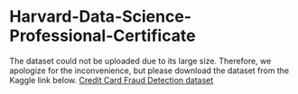 # Harvard-Data-Science-Professional-Certificate

The dataset could not be uploaded due to its large size. Therefore, we apologize for the inconvenience, but please download the dataset from the Kaggle link below.
[Credit Card Fraud Detection dataset](https://www.kaggle.com/datasets/mlg-ulb/creditcardfraud?datasetId=310&language=R)
